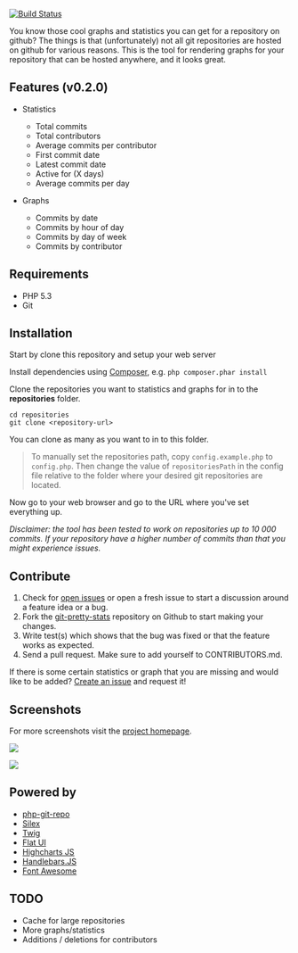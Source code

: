 [![Build Status](https://api.travis-ci.org/modess/git-pretty-stats.png)](https://api.travis-ci.org/modess/git-pretty-stats.png)

You know those cool graphs and statistics you can get for a repository on github? The things is that (unfortunately) not all git repositories are hosted on github for various reasons. This is the tool for rendering graphs for your repository that can be hosted anywhere, and it looks great.

## Features (v0.2.0)

* Statistics
  - Total commits
  - Total contributors
  - Average commits per contributor
  - First commit date
  - Latest commit date
  - Active for (X days)
  - Average commits per day

* Graphs
  - Commits by date
  - Commits by hour of day
  - Commits by day of week
  - Commits by contributor

## Requirements

* PHP 5.3
* Git

## Installation

Start by clone this repository and setup your web server

Install dependencies using [Composer](http://getcomposer.org/), e.g. `php composer.phar install`

Clone the repositories you want to statistics and graphs for in to the **repositories** folder. 

    cd repositories
    git clone <repository-url>
    
You can clone as many as you want to in to this folder.

>  To manually set the repositories path, copy `config.example.php` to `config.php`. Then change the value of `repositoriesPath` in the config file relative to the folder where your desired git repositories are located.

Now go to your web browser and go to the URL where you've set everything up.

*Disclaimer: the tool has been tested to work on repositories up to 10 000 commits. If your repository have a higher number of commits than that you might experience issues.*

## Contribute

1. Check for [open issues](https://github.com/modess/git-pretty-stats/issues) or open a fresh issue to start a discussion around a feature idea or a bug.
2. Fork the [git-pretty-stats](https://github.com/modess/git-pretty-stats) repository on Github to start making your changes.
3. Write test(s) which shows that the bug was fixed or that the feature works as expected.
4. Send a pull request. Make sure to add yourself to CONTRIBUTORS.md.

If there is some certain statistics or graph that you are missing and would like to be added? [Create an issue](https://github.com/modess/git-pretty-stats/issues/new) and request it!

## Screenshots

For more screenshots visit the [project homepage](http://www.codingswag.com/git-pretty-stats).

![](http://www.codingswag.com/wp-content/uploads/2013/06/Screenshot-2013-07-10-at-14.38.34.png)

![](http://www.codingswag.com/wp-content/uploads/2013/06/Screenshot-2013-07-10-at-14.38.43.png)

## Powered by

* [php-git-repo](https://github.com/ornicar/php-git-repo)
* [Silex](https://github.com/fabpot/Silex)
* [Twig](https://github.com/fabpot/Twig)
* [Flat UI](https://github.com/designmodo/Flat-UI)
* [Highcharts JS](https://github.com/highslide-software/highcharts.com)
* [Handlebars.JS](https://github.com/wycats/handlebars.js)
* [Font Awesome](https://github.com/FortAwesome/Font-Awesome)

## TODO

* Cache for large repositories
* More graphs/statistics
* Additions / deletions for contributors

